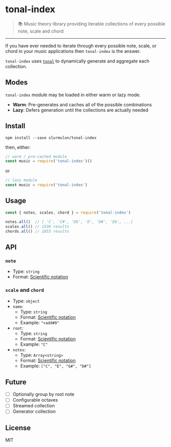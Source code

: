 # tonal-index

> :books: Music theory library providing iterable collections of every possible note, scale and chord

---

If you have ever needed to iterate through every possible note, scale, or chord in your music applications then `tonal-index` is the answer.

`tonal-index` uses [`tonal`](https://npmjs.com/tonal) to dynamically generate and aggregate each collection.

## Modes

`tonal-index` module may be loaded in either warm or lazy mode.

- **Warm**: Pre-generates and caches all of the possible combinations
- **Lazy**: Defers generation until the collections are actually needed

## Install

`npm install --save slurmulon/tonal-index`

then, either:

```js
// warm / pre-cached module
const music = require('tonal-index')()
```

or

```js
// lazy module
const music = require('tonal-index')
```

## Usage

```js
const { notes, scales, chord } = require('tonal-index')

notes.all()  // [ 'C', 'C#', 'Db', 'D', 'D#', 'Eb', ...]
scales.all() // 1530 results
chords.all() // 1853 results
```

## API

### `note`
- Type: `string`
- Format: [Scientific notation](https://en.wikipedia.org/wiki/Scientific_notation)

### `scale` and `chord`
- Type: `object`
- `name`:
  - Type: `string`
  - Format: [Scientific notation](https://en.wikipedia.org/wiki/Scientific_notation)
  - Example: `"+add#9"`
- `root`:
  - Type: `string`
  - Format: [Scientific notation](https://en.wikipedia.org/wiki/Scientific_notation)
  - Example: `"C"`
- `notes`:
  - Type: `Array<string>`
  - Format: [Scientific notation](https://en.wikipedia.org/wiki/Scientific_notation)
  - Example: `["C", "E", "G#", "D#"]`



## Future

- [ ] Optionally group by root note
- [ ] Configurable octaves
- [ ] Streamed collection
- [ ] Generator collection

## License

MIT
